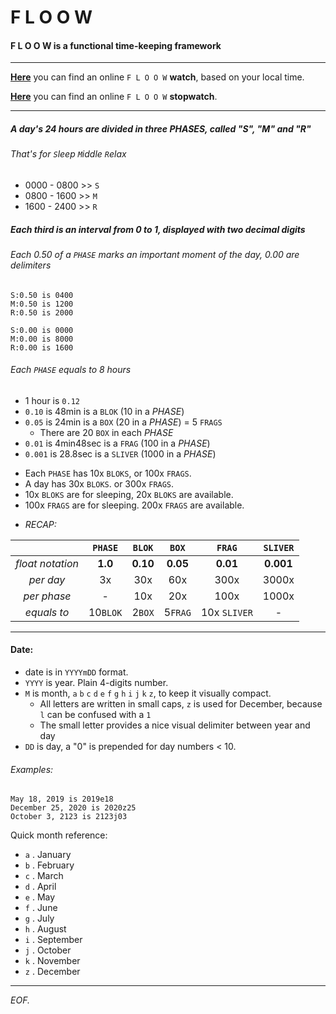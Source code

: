 # F L O O W
#### F L O O W is a functional time-keeping framework
---
**[Here](https://www.noizhardware.com/tt/ "F L O O W - Watch")** you can find an online `F L O O W`  **watch**, based on your local time.

**[Here](https://www.noizhardware.com/sw/ "F L O O W - Stopwatch")** you can find an online `F L O O W` **stopwatch**.

---
##### A day's 24 hours are divided in three *PHASES*, called "S", "M" and "R"
###### That's for `S`leep `M`iddle `R`elax
* 0000 - 0800 >> `S`
* 0800 - 1600 >> `M`
* 1600 - 2400 >> `R`

##### Each third is an interval from 0 to 1, displayed with two decimal digits
###### Each 0.50 of a `PHASE` marks an important moment of the day, 0.00 are delimiters
~~~~
S:0.50 is 0400
M:0.50 is 1200
R:0.50 is 2000
~~~~
~~~~
S:0.00 is 0000
M:0.00 is 8000
R:0.00 is 1600
~~~~

###### Each `PHASE` equals to 8 hours

* 1 hour is `0.12`
* `0.10` is 48min is a `BLOK` (10 in a _PHASE_)
* `0.05` is 24min is a `BOX` (20 in a _PHASE_) = 5 `FRAGS`
  - There are 20 `BOX` in each _PHASE_
* `0.01` is 4min48sec is a `FRAG` (100 in a _PHASE_)
* `0.001` is 28.8sec is a `SLIVER` (1000 in a _PHASE_)

- Each `PHASE` has 10x `BLOKS`, or 100x `FRAGS`.
- A day has 30x `BLOKS`. or 300x `FRAGS`.
- 10x `BLOKS` are for sleeping, 20x `BLOKS` are available.
- 100x `FRAGS` are for sleeping. 200x `FRAGS` are available.
* _RECAP:_

| |`PHASE`|`BLOK`|`BOX`|`FRAG`|`SLIVER`|
|:--:|:-----:|:----:|:----:|:------:|:---:|
|_float notation_| **1.0**   | **0.10** | **0.05** | **0.01** | **0.001**
|_per day_| 3x    | 30x  |60x  |300x   | 3000x|
|_per phase_| - | 10x | 20x | 100x | 1000x |
|_equals to_|10`BLOK`|2`BOX`|5`FRAG`| 10x `SLIVER` | - |

---
#### Date:
  * date is in `YYYYmDD` format.
  * `YYYY` is year. Plain 4-digits number.
  * `M` is month, `a` `b` `c` `d` `e` `f` `g` `h` `i` `j` `k` `z`, to keep it visually compact.
    - All letters are written in small caps, `z` is used for December, because `l` can be confused with a `1`
    - The small letter provides a nice visual delimiter between year and day
  * `DD` is day, a "0" is prepended for day numbers < 10.  

  ###### _Examples:_
  ~~~~
  May 18, 2019 is 2019e18
  December 25, 2020 is 2020z25
  October 3, 2123 is 2123j03
  ~~~~

  Quick month reference:
  * `a` . January
  * `b` . February
  * `c` . March
  * `d` . April
  * `e` . May
  * `f` . June
  * `g` . July
  * `h` . August
  * `i` . September
  * `j` . October
  * `k` . November
  * `z` . December
---
_EOF._
